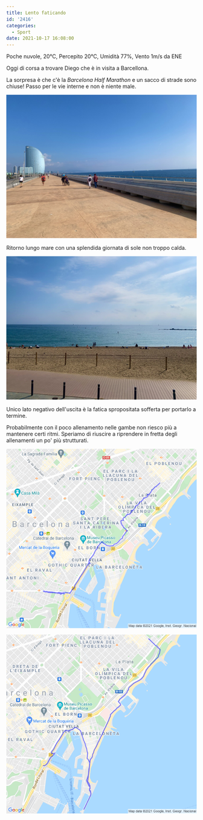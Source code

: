 ```yaml
---
title: Lento faticando
id: '2416'
categories:
  - Sport
date: 2021-10-17 16:08:00
---
```


Poche nuvole, 20°C, Percepito 20°C, Umidità 77%, Vento 1m/s da ENE
<!-- more -->
Oggi di corsa a trovare Diego che è in visita a Barcellona.

La sorpresa è che c'è la _Barcelona Half Marathon_ e un sacco di strade sono chiuse! Passo per le vie interne e non è niente male.

![Image](/images/2021/10/IMG_4932.heic.jpg)

Ritorno lungo mare con una splendida giornata di sole non troppo calda.

![Image](/images/2021/10/IMG_4934.heic.jpg)

Unico lato negativo dell'uscita è la fatica spropositata sofferta per portarlo a termine.

Probabilmente con il poco allenamento nelle gambe non riesco più a mantenere certi ritmi. Speriamo di riuscire a riprendere in fretta degli allenamenti un po' più strutturati.

![image](/images/2021/10/20211017-activity-map_featured.png)
 
![image](/images/2021/10/20211017-activity-map-1_featured.png)
